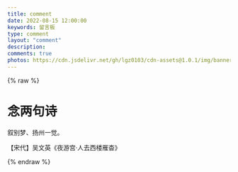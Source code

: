 ```yaml
---
title: comment
date: 2022-08-15 12:00:00
keywords: 留言板
type: comment
layout: "comment"
description: 
comments: true
photos: https://cdn.jsdelivr.net/gh/lgz0103/cdn-assets@1.0.1/img/banner/comment.jpg
---
```

{% raw %}
<div class="entry-content">
  <div class="poem-wrap">
    <div class="poem-border poem-left">
    </div>
    <div class="poem-border poem-right">
    </div>
    <h1>
    念两句诗</h1>
    <p id="poem">
    叙别梦、扬州一觉。</p>
    <p id="info">
    【宋代】吴文英《夜游宫·人去西楼雁杳》</p>
  </div>
</div>
{% endraw %}
